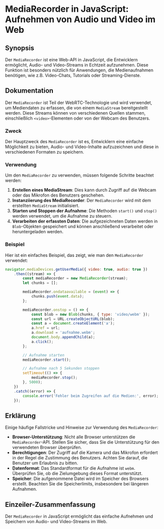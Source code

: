 <!--
Meta Description: # MediaRecorder in JavaScript: Aufnehmen von Audio und Video im Web ## Synopsis Der `MediaRecorder` ist eine Web-API in JavaScript, die Entwicklern er...
Meta Keywords: mediarecorder, die, und, der, video
-->

# MediaRecorder in JavaScript: Aufnehmen von Audio und Video im Web

## Synopsis
Der `MediaRecorder` ist eine Web-API in JavaScript, die Entwicklern ermöglicht, Audio- und Video-Streams in Echtzeit aufzunehmen. Diese Funktion ist besonders nützlich für Anwendungen, die Medienaufnahmen benötigen, wie z.B. Video-Chats, Tutorials oder Streaming-Dienste.

## Dokumentation
Der `MediaRecorder` ist Teil der WebRTC-Technologie und wird verwendet, um Mediendaten zu erfassen, die von einem `MediaStream` bereitgestellt werden. Diese Streams können von verschiedenen Quellen stammen, einschließlich `<video>`-Elementen oder von der Webcam des Benutzers.

### Zweck
Der Hauptzweck des `MediaRecorder` ist es, Entwicklern eine einfache Möglichkeit zu bieten, Audio- und Video-Inhalte aufzuzeichnen und diese in verschiedenen Formaten zu speichern.

### Verwendung
Um den `MediaRecorder` zu verwenden, müssen folgende Schritte beachtet werden:

1. **Erstellen eines MediaStream**: Dies kann durch Zugriff auf die Webcam oder das Mikrofon des Benutzers geschehen.
2. **Instanziierung des MediaRecorder**: Der `MediaRecorder` wird mit dem erstellten `MediaStream` initialisiert.
3. **Starten und Stoppen der Aufnahme**: Die Methoden `start()` und `stop()` werden verwendet, um die Aufnahme zu steuern.
4. **Verarbeiten der erfassten Daten**: Die aufgezeichneten Daten werden in `Blob`-Objekten gespeichert und können anschließend verarbeitet oder heruntergeladen werden.

### Beispiel
Hier ist ein einfaches Beispiel, das zeigt, wie man den `MediaRecorder` verwendet:

```javascript
navigator.mediaDevices.getUserMedia({ video: true, audio: true })
    .then((stream) => {
        const mediaRecorder = new MediaRecorder(stream);
        let chunks = [];

        mediaRecorder.ondataavailable = (event) => {
            chunks.push(event.data);
        };

        mediaRecorder.onstop = () => {
            const blob = new Blob(chunks, { type: 'video/webm' });
            const url = URL.createObjectURL(blob);
            const a = document.createElement('a');
            a.href = url;
            a.download = 'aufnahme.webm';
            document.body.appendChild(a);
            a.click();
        };

        // Aufnahme starten
        mediaRecorder.start();

        // Aufnahme nach 5 Sekunden stoppen
        setTimeout(() => {
            mediaRecorder.stop();
        }, 5000);
    })
    .catch((error) => {
        console.error('Fehler beim Zugreifen auf die Medien:', error);
    });
```

## Erklärung
Einige häufige Fallstricke und Hinweise zur Verwendung des `MediaRecorder`:

- **Browser-Unterstützung**: Nicht alle Browser unterstützen die `MediaRecorder`-API. Stellen Sie sicher, dass Sie die Unterstützung für den verwendeten Browser überprüfen.
- **Berechtigungen**: Der Zugriff auf die Kamera und das Mikrofon erfordert in der Regel die Zustimmung des Benutzers. Achten Sie darauf, die Benutzer um Erlaubnis zu bitten.
- **Datenformat**: Das Standardformat für die Aufnahme ist `webm`. Überprüfen Sie, ob die Zielumgebung dieses Format unterstützt.
- **Speicher**: Die aufgenommene Datei wird im Speicher des Browsers erstellt. Beachten Sie die Speicherlimits, insbesondere bei längeren Aufnahmen.

## Einzeiler-Zusammenfassung
Der `MediaRecorder` in JavaScript ermöglicht das einfache Aufnehmen und Speichern von Audio- und Video-Streams im Web.